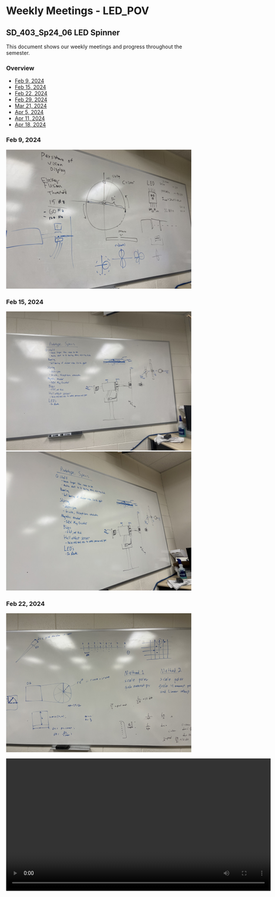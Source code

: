 # Weekly Meetings - LED_POV

## SD_403_Sp24_06 LED Spinner

This document shows our weekly meetings and progress throughout the semester.

### Overview

- [Feb 9, 2024](#feb-9-2024)
- [Feb 15, 2024](#feb-15-2024)
- [Feb 22, 2024](#feb-22-2024)
- [Feb 29, 2024](#feb-29-2024)
- [Mar 21, 2024](#mar-21-2024)
- [Apr 5, 2024](#apr-5-2024)
- [Apr 11, 2024](#apr-11-2024)
- [Apr 18, 2024](#apr-18-2024)

### Feb 9, 2024

![feb-9-2024-meeting](/SD403/Media/Images/02_09_2024_Meeting.jpg)

### Feb 15, 2024

![feb-15-2024-meeting-1](/SD403/Media/Images/02_15_2024_Meeting_1.jpg)
![feb-15-2024-meeting-2](/SD403/Media/Images/02_15_2024_Meeting_2.jpg)

### Feb 22, 2024

![feb-22-2024-meeting](/SD403/Media/Images/02_22_2024_Meeting.jpg)

<!-- ![matlab](..\Media\Videos\PXL_20240223_021548078.mp4) -->
<video src='..\Media\Videos\PXL_20240223_021548078.mp4' width=720>

### Feb 29, 2024

No Pictures from our meeting this week.

### Mar 21, 2024

![mar-21-2024-meeting](/SD403/Media/Images/03_21_2024_Meeting.jpg)

### Apr 5, 2024

![apr-5-2024-meeting](/SD403/Media/Images/04_05_2024_Meeting.jpg)

### Apr 11, 2024

![apr-11-2024-meeting-1](/SD403/Media/Images/04_11_2024_Meeting_1.jpg)
![apr-11-2024-meeting-2](/SD403/Media/Images/04_11_2024_Meeting_2.jpg)
![apr-11-2024-meeting-3](/SD403/Media/Images/04_11_2024_Meeting_3.jpg)
![apr-11-2024-meeting-4](/SD403/Media/Images/04_11_2024_Meeting_4.jpg)
![apr-11-2024-meeting-5](/SD403/Media/Images/04_11_2024_Meeting_5.jpg)

### Apr 18, 2024

![Apr-18-2024-meeting-1](/SD403/Media/Images/04_18_2024_Meeting_1.jpg)
![Apr-18-2024-meeting-2](./SD403/Media/Images/04_18_2024_Meeting_2.jpg)
